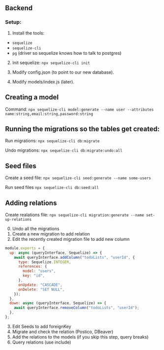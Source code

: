## Backend

### Setup:

1. Install the tools:

- `sequelize`
- `sequelize-cli`
- `pg` (driver so sequelize knows how to talk to postgres)

2. Init sequelize: `npx sequelize-cli init`

3. Modify config.json (to point to our new database).

4. Modify models/index.js (later).

## Creating a model

Command:
`npx sequelize-cli model:generate --name user --attributes name:string,email:string,password:string`

## Running the migrations so the tables get created:

Run migrations: `npx sequelize-cli db:migrate`

Undo migrations: `npx sequelize-cli db:migrate:undo:all`

## Seed files

Create a seed file: `npx sequelize-cli seed:generate --name some-users`

Run seed files `npx sequelize-cli db:seed:all`

## Adding relations

Create realations file: `npx sequelize-cli migration:generate --name set-up-relations`

0. Undo all the migrations
1. Create a new migration to add relation
2. Edit the recently created migration file to add new column

```js
module.exports = {
  up: async (queryInterface, Sequelize) => {
    await queryInterface.addColumn("todoLists", "userId", {
      type: Sequelize.INTEGER,
      references: {
        model: "users",
        key: "id",
      },
      onUpdate: "CASCADE",
      onDelete: "SET NULL",
    });
  },
  down: async (queryInterface, Sequelize) => {
    await queryInterface.removeColumn("todoLists", "userId");
  },
};
```

3. Edit Seeds to add foreignKey
4. Migrate and check the relation (Postico, DBeaver)
5. Add the relations to the models (if you skip this step, query breaks)
6. Query relations (use include)

